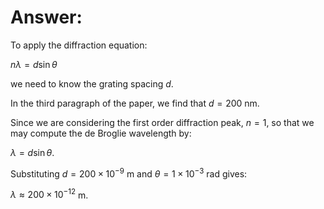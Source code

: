 # Answer:

To apply the diffraction equation:

$n \lambda = d \sin \theta$

we need to know the grating spacing $d$.

In the third paragraph of the paper, we find that $d=200$ nm.

Since we are considering the first order diffraction peak, $n=1$, so that we may compute the de Broglie wavelength by:

$\lambda = d \sin \theta$.

Substituting $d=200 \times 10^{-9}$ m and $\theta = 1 \times 10^{-3}$ rad gives:

$\lambda \approx 200 \times 10^{-12}$ m.
